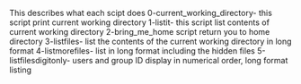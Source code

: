 This  describes what each scipt does
0-current_working_directory- this script print current working directory 
1-listit- this script list contents of current working directory
2-bring_me_home script return you to home directory
3-listfiles- list the contents of the current working directory in long format
4-listmorefiles- list in long format including the hidden files
5-listfilesdigitonly- users and group ID display in numerical order, long format listing   
